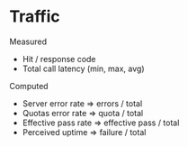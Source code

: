 # Traffic

Measured
- Hit / response code
- Total call latency (min, max, avg)

Computed
- Server error rate => errors / total
- Quotas error rate => quota / total
- Effective pass rate => effective pass / total
- Perceived uptime => failure / total

